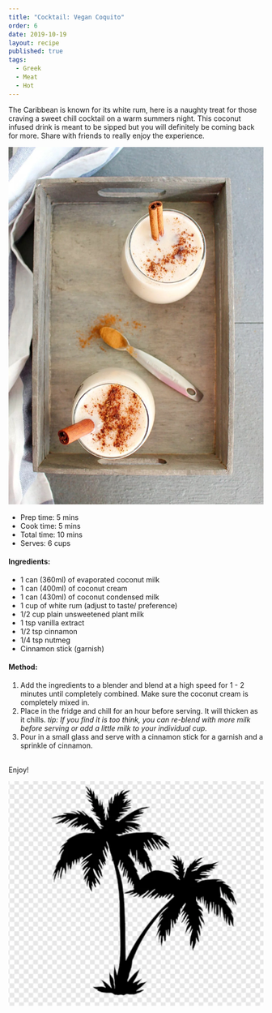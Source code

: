 ```yaml
---
title: "Cocktail: Vegan Coquito"
order: 6
date: 2019-10-19
layout: recipe
published: true
tags:
  - Greek
  - Meat
  - Hot
---
```

The Caribbean is known for its white rum, here is a naughty treat for those craving a sweet chill cocktail on a warm summers night. This coconut infused drink is meant to be sipped but you will definitely be coming back for more. Share with friends to really enjoy the experience.

![Image of two glasses on a wooden tray filled with a creamy white drink, decorated with cinnamon powder and cinnamon sticks.](../uploads/coquitodrink.jpeg "Vegan Coquito")

* Prep time: 5 mins
* Cook time: 5 mins
* Total time: 10 mins
* Serves: 6 cups

#### Ingredients: 

* 1 can (360ml) of evaporated coconut milk 
* 1 can (400ml) of coconut cream
* 1 can (430ml) of coconut condensed milk
* 1 cup of white rum (adjust to taste/ preference)
* 1/2 cup plain unsweetened plant milk
* 1 tsp vanilla extract
* 1/2 tsp cinnamon
* 1/4 tsp nutmeg
* Cinnamon stick (garnish)

#### Method:

1. Add the ingredients to a blender and blend at a high speed for 1 - 2 minutes until completely combined. Make sure the coconut cream is completely mixed in.
2. Place in the fridge and chill for an hour before serving. It will thicken as it chills. *tip: If you find it is too think, you can re-blend with more milk before serving or add a little milk to your individual cup.*
3. Pour in a small glass and serve with a cinnamon stick for a garnish and a sprinkle of cinnamon. 

\
Enjoy!

![Two Palm tree](../uploads/twopalmtrees.png "Two Palm tree")
